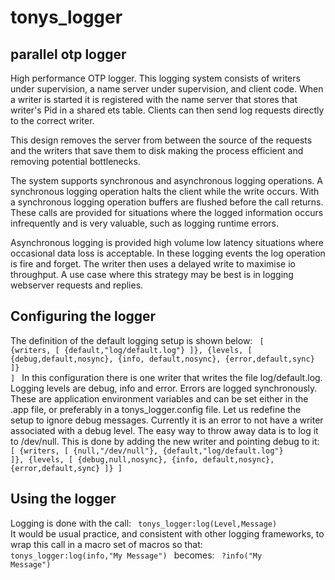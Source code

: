 # tonys_logger
<h2>parallel otp logger</h2>

High performance OTP logger.  This logging system consists of writers under supervision, a name server under supervision, and client code.
When a writer is started it is registered with the name server that stores that writer's Pid in a shared ets table. Clients
can then send log requests directly to the correct writer.

This design removes the server from between the source of the requests and the writers that save them to disk making the process
efficient and removing potential bottlenecks.

The system supports synchronous and asynchronous logging operations.  A synchronous logging operation halts the client while the write occurs.  With a synchronous logging operation buffers are flushed before the call returns.  These calls are provided for situations where the logged information occurs infrequently and is very valuable, such as logging runtime errors.

Asynchronous logging is provided high volume low latency situations where occasional data loss is acceptable.  In these logging events the log operation is fire and forget.  The writer then uses a delayed write to maximise io throughput.  A use case where this strategy may be best is in logging webserver requests and replies.


<h2>Configuring the logger</h2>

The definition of the default logging setup is shown below:
<code>
  [
     {writers,
        [
          {default,"log/default.log"}
        ]},
     {levels, 
       [
         {debug,default,nosync},
	       {info, default,nosync},
	       {error,default,sync}
       ]}
  ]
  </code>
  In this configuration there is one writer that writes the file log/default.log.  Logging levels are debug, info and error.  Errors are logged synchronously.  These are application environment variables and can be set either in the .app file, or preferably in a tonys_logger.config file.  Let us redefine the setup to ignore debug messages.  Currently it is an error to not have a writer associated with a debug level.  The easy way to throw away data is to log it to /dev/null.  This is done by adding the new writer and pointing debug to it:
  <code>
  [
     {writers,
        [
          {null,"/dev/null"},
          {default,"log/default.log"}
        ]},
     {levels, 
       [
         {debug,null,nosync},
	       {info, default,nosync},
	       {error,default,sync}
       ]}
  ]
  </code>
  <h2>Using the logger</h2>
  
  Logging is done with the call:
  <code>
  tonys_logger:log(Level,Message)
 </code> 
  It would be usual practice, and consistent with other logging frameworks, to wrap this call in a macro set of macros so that:
  <code>
  tonys_logger:log(info,"My Message")
  </code>
  becomes:
  <code>
  ?info("My Message")
  </code>
  

  
